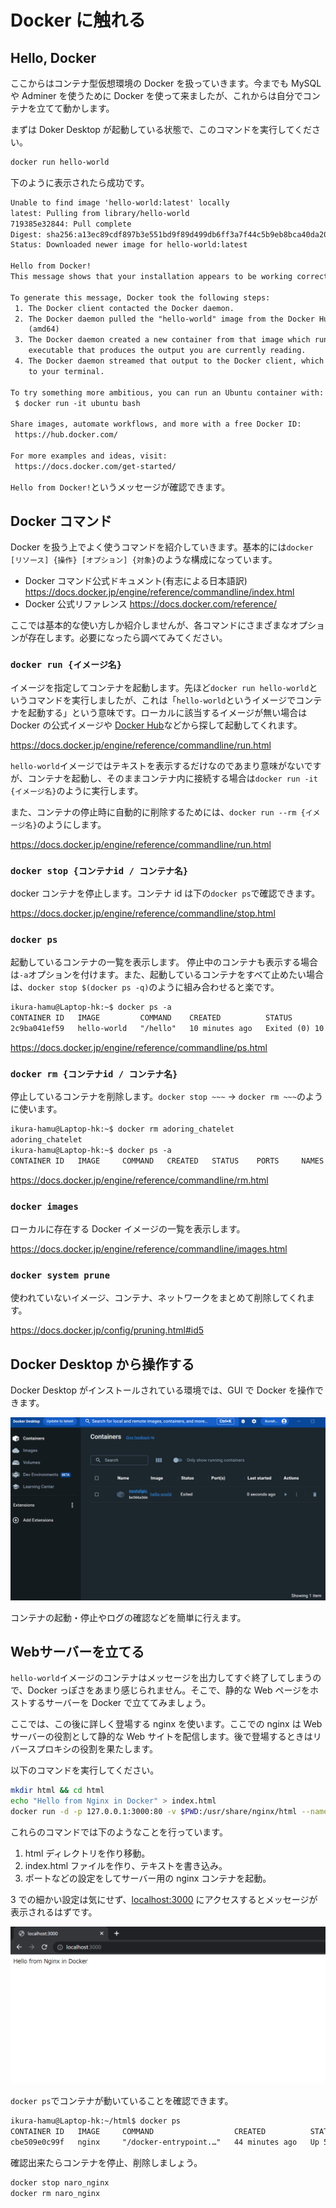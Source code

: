 # Docker に触れる

## Hello, Docker

ここからはコンテナ型仮想環境の Docker を扱っていきます。今までも MySQL や Adminer を使うために Docker を使って来ましたが、これからは自分でコンテナを立てて動かします。

まずは Doker Desktop が起動している状態で、このコマンドを実行してください。

```sh
docker run hello-world
```

下のように表示されたら成功です。

```txt
Unable to find image 'hello-world:latest' locally
latest: Pulling from library/hello-world
719385e32844: Pull complete
Digest: sha256:a13ec89cdf897b3e551bd9f89d499db6ff3a7f44c5b9eb8bca40da20eb4ea1fa
Status: Downloaded newer image for hello-world:latest

Hello from Docker!
This message shows that your installation appears to be working correctly.

To generate this message, Docker took the following steps:
 1. The Docker client contacted the Docker daemon.
 2. The Docker daemon pulled the "hello-world" image from the Docker Hub.
    (amd64)
 3. The Docker daemon created a new container from that image which runs the
    executable that produces the output you are currently reading.
 4. The Docker daemon streamed that output to the Docker client, which sent it
    to your terminal.

To try something more ambitious, you can run an Ubuntu container with:
 $ docker run -it ubuntu bash

Share images, automate workflows, and more with a free Docker ID:
 https://hub.docker.com/

For more examples and ideas, visit:
 https://docs.docker.com/get-started/
```

`Hello from Docker!`というメッセージが確認できます。

## Docker コマンド

Docker を扱う上でよく使うコマンドを紹介していきます。基本的には`docker [リソース] {操作} [オプション] {対象}`のような構成になっています。

- Docker コマンド公式ドキュメント(有志による日本語訳) https://docs.docker.jp/engine/reference/commandline/index.html
- Docker 公式リファレンス https://docs.docker.com/reference/

ここでは基本的な使い方しか紹介しませんが、各コマンドにさまざまなオプションが存在します。必要になったら調べてみてください。

### `docker run {イメージ名}`

イメージを指定してコンテナを起動します。先ほど`docker run hello-world`というコマンドを実行しましたが、これは「`hello-world`というイメージでコンテナを起動する」という意味です。ローカルに該当するイメージが無い場合は Docker の公式イメージや [Docker Hub](https://hub.docker.com/)などから探して起動してくれます。

https://docs.docker.jp/engine/reference/commandline/run.html

`hello-world`イメージではテキストを表示するだけなのであまり意味がないですが、コンテナを起動し、そのままコンテナ内に接続する場合は`docker run -it {イメージ名}`のように実行します。

また、コンテナの停止時に自動的に削除するためには、`docker run --rm {イメージ名}`のようにします。

https://docs.docker.jp/engine/reference/commandline/run.html

### `docker stop {コンテナid / コンテナ名}`

docker コンテナを停止します。コンテナ id は下の`docker ps`で確認できます。

https://docs.docker.jp/engine/reference/commandline/stop.html

### `docker ps`

起動しているコンテナの一覧を表示します。
停止中のコンテナも表示する場合は`-a`オプションを付けます。また、起動しているコンテナをすべて止めたい場合は、`docker stop $(docker ps -q)`のように組み合わせると楽です。

```txt
ikura-hamu@Laptop-hk:~$ docker ps -a
CONTAINER ID   IMAGE         COMMAND    CREATED          STATUS                      PORTS     NAMES
2c9ba041ef59   hello-world   "/hello"   10 minutes ago   Exited (0) 10 minutes ago             adoring_chatelet
```

https://docs.docker.jp/engine/reference/commandline/ps.html

### `docker rm {コンテナid / コンテナ名}`

停止しているコンテナを削除します。`docker stop ~~~` -> `docker rm ~~~`のように使います。

```txt
ikura-hamu@Laptop-hk:~$ docker rm adoring_chatelet
adoring_chatelet
ikura-hamu@Laptop-hk:~$ docker ps -a
CONTAINER ID   IMAGE     COMMAND   CREATED   STATUS    PORTS     NAMES
```

https://docs.docker.jp/engine/reference/commandline/rm.html

### `docker images`

ローカルに存在する Docker イメージの一覧を表示します。

https://docs.docker.jp/engine/reference/commandline/images.html

### `docker system prune`

使われていないイメージ、コンテナ、ネットワークをまとめて削除してくれます。

https://docs.docker.jp/config/pruning.html#id5

## Docker Desktop から操作する

Docker Desktop がインストールされている環境では、GUI で Docker を操作できます。

![](images/docker_desktop.png)

コンテナの起動・停止やログの確認などを簡単に行えます。

## Webサーバーを立てる

`hello-world`イメージのコンテナはメッセージを出力してすぐ終了してしまうので、Docker っぽさをあまり感じられません。そこで、静的な Web ページをホストするサーバーを Docker で立ててみましょう。

ここでは、この後に詳しく登場する nginx を使います。ここでの nginx は Web サーバーの役割として静的な Web サイトを配信します。後で登場するときはリバースプロキシの役割を果たします。

以下のコマンドを実行してください。

```sh
mkdir html && cd html
echo "Hello from Nginx in Docker" > index.html
docker run -d -p 127.0.0.1:3000:80 -v $PWD:/usr/share/nginx/html --name naro_nginx nginx
```

これらのコマンドでは下のようなことを行っています。

1. html ディレクトリを作り移動。
2. index.html ファイルを作り、テキストを書き込み。
3. ポートなどの設定をしてサーバー用の nginx コンテナを起動。

3 での細かい設定は気にせず、<a href='http://localhost:3000' target="_blank" rel="noopener noreferrer">localhost:3000</a> にアクセスするとメッセージが表示されるはずです。

![](images/nginx_page.png)

`docker ps`でコンテナが動いていることを確認できます。

```txt
ikura-hamu@Laptop-hk:~/html$ docker ps
CONTAINER ID   IMAGE     COMMAND                  CREATED          STATUS         PORTS                    NAMES
cbe509e0c99f   nginx     "/docker-entrypoint.…"   44 minutes ago   Up 5 minutes   127.0.0.1:3000->80/tcp   naro_nginx
```

確認出来たらコンテナを停止、削除しましょう。

```sh
docker stop naro_nginx
docker rm naro_nginx
```
